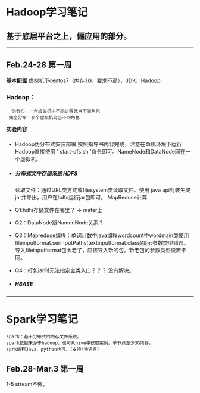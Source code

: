 # Hadoop学习笔记
## 基于底层平台之上，偏应用的部分。
 ***
## Feb.24-28 第一周
**基本配置**
	虚拟机下centos7（内存3G，要求不高）、JDK、Hadoop

### Hadoop：
	  伪分布：一台虚拟机中不同进程充当不同角色
     完全分布：多个虚拟机充当不同角色  

**实验内容**
####
*  Hadoop伪分布式安装部署 
    按照指导书内容完成，注意在单机环境下运行Hadoop直接使用 '  start-dfs.sh  '命令即可。NameNode和DataNode同在一个虚拟机。
* ##### 分布式文件存储系统 HDFS
    读取文件：通过URL类方式或filesystem类读取文件。使用 java api封装生成jar并导出，用户在hdfs运行jar包即可。
	MapReduce计算  
* Q1:hdfs存储文件在哪里？ 
	 -> mater上
* Q2：DataNode跟NamenNode关系？

* Q3：Mapreduce编程：单词计数中java编程wordcount中wordmain类使用fileinputformat.serInputPaths(textinputformat.class)提示参数类型错误。
	导入fileinputformat包太老了，应该导入新的包。新老包的参数类型设置不同。
* Q4：打包jar时无法指定主类入口？？？
	没有解决。	
* #####       HBASE  

***
# Spark学习笔记
	spark：基于分布式的内存文件系统。
	spark数据来源于hadoop，也可从hive中获取案例。单节点至少3G内存。
	sprk编程Java、python也可。（支持4种语言）
## Feb.28-Mar.3 第一周
  1-5 stream不做。
